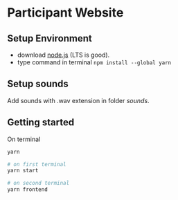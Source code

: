 # Participant Website 


## Setup Environment

- download [node.js](https://nodejs.org/en/) (LTS is good).
- type command in terminal `npm install --global yarn` 

## Setup sounds 

Add sounds with .wav extension in folder _sounds_.

## Getting started 

On terminal
```bash 
yarn 

# on first terminal 
yarn start

# on second terminal
yarn frontend
```
